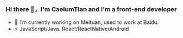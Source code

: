 ### Hi there 👋，I'm CaelumTian and I'm a front-end developer

- 🔭 I’m currently working on Meituan, used to work at Baidu.
- ⚡ JavaScript/Java. React/ReactNative/Android
